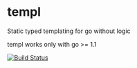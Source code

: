 templ
=====

Static typed templating for go without logic

templ works only with go >= 1.1

[![Build Status](https://secure.travis-ci.org/metakeule/templ.png)](http://travis-ci.org/metakeule/templ)